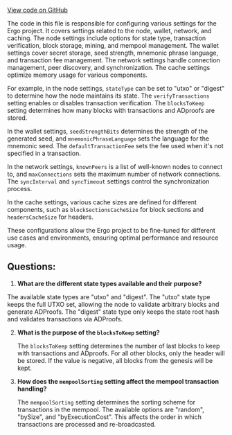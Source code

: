 [View code on GitHub](https://github.com/ergoplatform/ergo/src/main/resources/application.conf)

The code in this file is responsible for configuring various settings for the Ergo project. It covers settings related to the node, wallet, network, and caching. The node settings include options for state type, transaction verification, block storage, mining, and mempool management. The wallet settings cover secret storage, seed strength, mnemonic phrase language, and transaction fee management. The network settings handle connection management, peer discovery, and synchronization. The cache settings optimize memory usage for various components.

For example, in the node settings, `stateType` can be set to "utxo" or "digest" to determine how the node maintains its state. The `verifyTransactions` setting enables or disables transaction verification. The `blocksToKeep` setting determines how many blocks with transactions and ADproofs are stored.

In the wallet settings, `seedStrengthBits` determines the strength of the generated seed, and `mnemonicPhraseLanguage` sets the language for the mnemonic seed. The `defaultTransactionFee` sets the fee used when it's not specified in a transaction.

In the network settings, `knownPeers` is a list of well-known nodes to connect to, and `maxConnections` sets the maximum number of network connections. The `syncInterval` and `syncTimeout` settings control the synchronization process.

In the cache settings, various cache sizes are defined for different components, such as `blockSectionsCacheSize` for block sections and `headersCacheSize` for headers.

These configurations allow the Ergo project to be fine-tuned for different use cases and environments, ensuring optimal performance and resource usage.
## Questions: 
 1. **What are the different state types available and their purpose?**

   The available state types are "utxo" and "digest". The "utxo" state type keeps the full UTXO set, allowing the node to validate arbitrary blocks and generate ADProofs. The "digest" state type only keeps the state root hash and validates transactions via ADProofs.

2. **What is the purpose of the `blocksToKeep` setting?**

   The `blocksToKeep` setting determines the number of last blocks to keep with transactions and ADproofs. For all other blocks, only the header will be stored. If the value is negative, all blocks from the genesis will be kept.

3. **How does the `mempoolSorting` setting affect the mempool transaction handling?**

   The `mempoolSorting` setting determines the sorting scheme for transactions in the mempool. The available options are "random", "bySize", and "byExecutionCost". This affects the order in which transactions are processed and re-broadcasted.